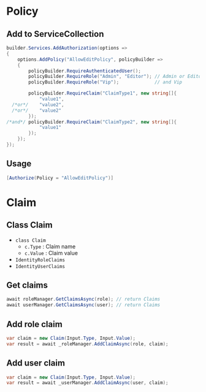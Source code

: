 # Policy
## Add to ServiceCollection
```csharp
builder.Services.AddAuthorization(options =>
{
    options.AddPolicy("AllowEditPolicy", policyBuilder =>
    {
        policyBuilder.RequireAuthenticatedUser();
        policyBuilder.RequireRole("Admin", "Editor"); // Admin or Editor
        policyBuilder.RequireRole("Vip");             // and Vip

        policyBuilder.RequireClaim("ClaimType1", new string[]{             // Required Claim 1
            "value1", 
  /*or*/    "value2",
  /*or*/    "value2"
        });
/*and*/ policyBuilder.RequireClaim("ClaimType2", new string[]{             // Required Claim 2
            "value1"
        });
    });
});
```
## Usage
```csharp
[Authorize(Policy = "AllowEditPolicy")]
```
# Claim
## Class Claim
* `class Claim`
    - `c.Type` : Claim name
    - `c.Value` : Claim value
* `IdentityRoleClaims`
* `IdentityUserClaims`
## Get claims
```csharp
await roleManager.GetClaimsAsync(role); // return Claims
await userManager.GetClaimsAsync(user); // return Claims
```
## Add role claim
```csharp
var claim = new Claim(Input.Type, Input.Value);
var result = await _roleManager.AddClaimAsync(role, claim);
```
## Add user claim
```csharp
var claim = new Claim(Input.Type, Input.Value);
var result = await _userManager.AddClaimAsync(user, claim);
```